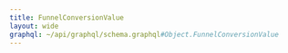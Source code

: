 ```yaml
---
title: FunnelConversionValue
layout: wide
graphql: ~/api/graphql/schema.graphql#Object.FunnelConversionValue
---
```


